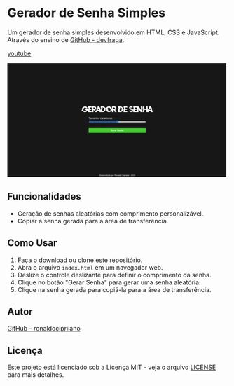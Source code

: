 # Gerador de Senha Simples

Um gerador de senha simples desenvolvido em HTML, CSS e JavaScript. Através do ensino de [GitHub - devfraga](https://github.com/devfraga).

[youtube](https://www.youtube.com/watch?v=i6t2jaRxos4)

![Screenshot do Gerador de Senha](./assets/gerador_de_senha.gif)

## Funcionalidades

- Geração de senhas aleatórias com comprimento personalizável.
- Copiar a senha gerada para a área de transferência.

## Como Usar

1. Faça o download ou clone este repositório.
2. Abra o arquivo `index.html` em um navegador web.
3. Deslize o controle deslizante para definir o comprimento da senha.
4. Clique no botão "Gerar Senha" para gerar uma senha aleatória.
5. Clique na senha gerada para copiá-la para a área de transferência.

## Autor

[GitHub - ronaldocipriiano](https://github.com/ronaldocipriiano/)

## Licença
Este projeto está licenciado sob a Licença MIT - veja o arquivo [LICENSE](LICENSE) para mais detalhes.

